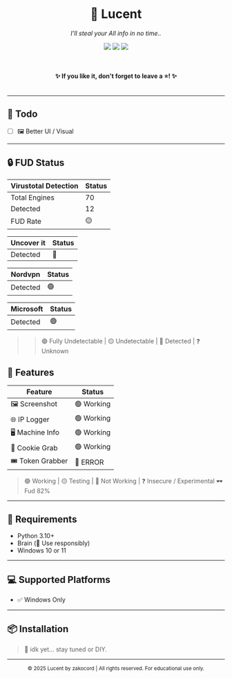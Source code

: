 <div align="center">
  
  <h1>🩵 Lucent</h1>
  <p><i>I'll steal your All info in no time..</i></p>
  
  <img src="https://img.shields.io/github/languages/top/zakocord/Lucent?color=c7f5ff">
  <img src="https://img.shields.io/github/last-commit/zakocord/Lucent?color=c7f5ff">
  <img src="https://img.shields.io/github/stars/zakocord/Lucent?color=c7f5ff">
  
  <br><br>
  <strong>✨ If you like it, don't forget to leave a ⭐! ✨</strong>
  <br><br>
</div>

---

## 📌 Todo
- [ ] 🖼 Better UI / Visual
---

## 🔒 FUD Status

| Virustotal Detection | Status |
|------------------|--------|
| Total Engines    | 70     |
| Detected         | 12     |
| FUD Rate         | 🟡 |

| Uncover it | Status |
|------------------|--------|
| Detected         | 🔴 |

| Nordvpn | Status |
|------------------|--------|
| Detected         | 🟢 |

| Microsoft | Status |
|------------------|--------|
| Detected         | 🟢 |

> > 🟢 Fully Undetectable | 🟡 Undetectable | 🔴 Detected | ❓ Unknown
## 🚀 Features

| Feature           | Status    |
|------------------|-----------|
| 🖼 Screenshot     | 🟢 Working |
| 🌐 IP Logger      | 🟢 Working |
| 🖥 Machine Info   | 🟢 Working |
| 🍪 Cookie Grab    | 🟢 Working |
| 🎟 Token Grabber  | 🔴 ERROR |

> 🟢 Working | 🟡 Testing | 🔴 Not Working | ❓ Insecure / Experimental
🕶️ Fud 82%

---

## 🧠 Requirements

- Python 3.10+
- Brain (🧠 Use responsibly)
- Windows 10 or 11

---

## 💻 Supported Platforms

- ✅ Windows Only

---

## 📦 Installation

> 🤷 idk yet... stay tuned or DIY.

---

<div align="center">
  
  <sub>© 2025 Lucent by zakocord | All rights reserved. For educational use only.</sub>

</div>
